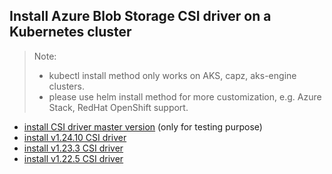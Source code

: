 ## Install Azure Blob Storage CSI driver on a Kubernetes cluster
> Note: 
>  - kubectl install method only works on AKS, capz, aks-engine clusters.
>  - please use helm install method for more customization, e.g. Azure Stack, RedHat OpenShift support.
> 
 - [install CSI driver master version](./install-csi-driver-master.md) (only for testing purpose)
 - [install v1.24.10 CSI driver](./install-csi-driver-v1.24.10.md)
 - [install v1.23.3 CSI driver](./install-csi-driver-v1.23.3.md)
 - [install v1.22.5 CSI driver](./install-csi-driver-v1.22.5.md)
